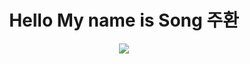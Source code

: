 <div align = "center">
  <h1> Hello My name is Song 주환 </h1>
  <img src = "https://www.gstatic.com/devrel-devsite/prod/vc901a5242fa1f51622c87b6b540eca04c81baea0c307ecf1bb2dd2ea202bf099/android/images/touchicon-180.png">
</div>

